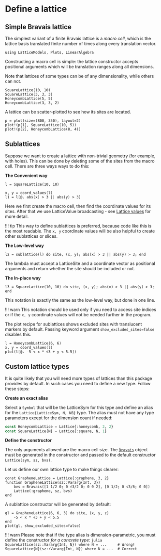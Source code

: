 # Define a lattice

## Simple Bravais lattice

The simplest variant of a finite Bravais lattice is a *macro cell*, 
which is the lattice basis translated finite number of times along every translation vector.

```@setup env
using LatticeModels, Plots, LinearAlgebra
```

Constructing a macro cell is simple: the lattice constructor accepts positional arguments
which will be translation ranges along all dimensions.

Note that lattices of some types can be of any dimensionality, while others can not.

```@repl env
SquareLattice(10, 10)
SquareLattice(3, 3, 3)
HoneycombLattice(5, 5)
HoneycombLattice(3, 3, 2)
```

A lattice can be scatter-plotted to see how its sites are located.

```@example env
p = plot(size=(800, 350), layout=2)
plot!(p[1], SquareLattice(10, 5))
plot!(p[2], HoneycombLattice(8, 4))
```

## Sublattices

Suppose we want to create a lattice with non-trivial geometry (for example, with holes). 
This can be done by deleting some of the sites from the macro cell. There are three ways ways to do this:

**The Convenient way**

```@example env
l = SquareLattice(10, 10)

x, y = coord_values(l)
l1 = l[@. abs(x) > 3 || abs(y) > 3]
```

Here we first create the macro cell, then find the coordinate values for its sites.
After that we use LatticeValue broadcasting - see [Lattice values](@ref) for more detail.

!!! tip
    This way to define sublattices is preferred, because code like this is the most readable.
    The `x, y` coordinate values will be also helpful to create other sublattices or slices.

**The Low-level way**

```@example env
l2 = sublattice(l) do site, (x, y); abs(x) > 3 || abs(y) > 3; end
```

The lambda must accept a LatticeSite and a coordinate vector as positional arguments 
and return whether the site should be included or not.

**The In-place way**

```@example env
l3 = SquareLattice(10, 10) do site, (x, y); abs(x) > 3 || abs(y) > 3; end
```

This notation is exactly the same as the low-level way, but done in one line.

!!! warn
    This notation should be used only if you need to access site indices or if the `x, y` coordinate values will not be needed further in the program.

The plot recipe for sublattices shows excluded sites with translucent markers by default. Passing keyword argument `show_excluded_sites=false` disables this.

```@example env
l = HoneycombLattice(6, 6)
x, y = coord_values(l)
plot(l[@. -5 < x * √3 + y < 5.5])
```

## Custom lattice types

It is quite likely that you will need more types of lattices than this package provides by default. In such cases you need to define a new type. Follow these steps:

**Create an exact alias**

Select a `Symbol` that will be the LatticeSym for this type and define an alias for the `Lattice{LatticeSym, N, NB}` type. The alias must not have any type parameters except for the dimension count if needed:

```julia
const HoneycombLattice = Lattice{:honeycomb, 2, 2}
const SquareLattice{N} = Lattice{:square, N, 1}
```

**Define the constructor**

The only arguments allowed are the macro cell size. The [`Bravais`](@ref) object must be generated in the constructor and passed to the default constructor `Lattice(sym, sz, bvs)`.

Let us define our own lattice type to make things clearer:
```@example env
const GrapheneLattice = Lattice{:graphene, 3, 2}
function GrapheneLattice(sz::Vararg{Int, 3})
    bvs = Bravais([1 1/2 0; 0 √3/2 0; 0 0 2], [0 1/2; 0 √3/6; 0 0])
    Lattice(:graphene, sz, bvs)
end
```

A sublattice constructor will be generated by default:

```@example env
gl = GrapheneLattice(6, 6, 3) do site, (x, y, z)
    -5 < x * √3 + y < 5.5
end
plot(gl, show_excluded_sites=false)
```

!!! warn
    Please note that if the type alias is dimension-parametric, you must define the constructor *for a concrete type*:
    ```julia
    SquareLattice(sz::Vararg{Int, N}) where N = ...     # Wrong!
    SquareLattice{N}(sz::Vararg{Int, N}) where N = ...  # Correct
    ```